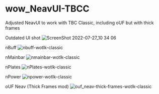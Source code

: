 # wow_NeavUI-TBCC
Adjusted NeavUI to work with TBC Classic, including oUF but with thick frames

Outdated UI shot
![ScreenShot 2022-07-27_10 34 06](https://user-images.githubusercontent.com/11578975/181203529-bd72a9da-814b-4201-b14f-5c259c02391e.png)

nBuff
![nbuff-wotlk-classic](https://user-images.githubusercontent.com/11578975/181490009-d431c112-6161-4d51-b5c2-aaa36a3d3e55.png)

nMainbar
![nmainbar-wotlk-classic](https://user-images.githubusercontent.com/11578975/181490020-5c4cf712-d353-4a54-a682-d92fac4372f3.png)

nPlates
![nPlates-wotlk-classic](https://user-images.githubusercontent.com/11578975/181490090-8f3ab90d-e26c-41d0-9cfa-4f51c668dc6b.png)

nPower
![npower-wotlk-classic](https://user-images.githubusercontent.com/11578975/181490128-3071be93-7065-40cf-aeb5-c1990f5a5a94.png)

oUF Neav (Thick Frames mod)
![ouf_neav-thick-frames-wotlk-classic](https://user-images.githubusercontent.com/11578975/181490149-d8c10110-731a-4013-92ed-937b0478d108.png)
